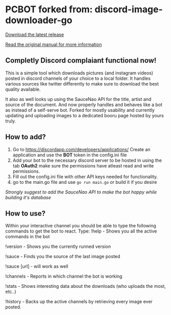 # PCBOT forked from: discord-image-downloader-go

[Download the latest release](https://github.com/Seklfreak/discord-image-downloader-go/releases/latest) 

[Read the original manual for more information](https://github.com/Seklfreak/discord-image-downloader-go)

## Completly Discord complaiant functional now!

This is a simple tool which downloads pictures (and instagram videos) posted in discord channels of your choice to a local folder. It handles various sources like twitter differently to make sure to download the best quality available.

It also as well looks up using the SauceNao API for the title, artist and source of the document. And now properly handles and behaves like a bot as instead of a self-serve bot. Forked for mostly usability and currently updating and uploading images to a dedicated booru page hosted by yours truly.

## How to add?

1. Go to <https://discordapp.com/developers/applications/> Create an application and use the **BOT** token in the config.ini file 
2. Add your bot to the necessary discord server to be hosted in using the tab **OAuth2** make sure the permissions have atleast read and write permissions.
3. Fill out the config.ini file with other API keys needed for functionality.
4. go to the main.go file and use `go run main.go` or build it if you desire

*Strongly suggest to add the SauceNao API to make the bot happy while building it's database*

## How to use?

Within your interactive channel you should be able to type the following commands to get the bot to react.
Type:
!help - Shows you all the active commands in the bot

!version - Shows you the currently runned version

!sauce - Finds you the source of the last image posted

  !sauce [url]  - will work as well
  
!channels - Reports in which channel the bot is working

!stats - Shows interesting data about the downloads (who uploads the most, etc..)

!history - Backs up the active channels by retrieving every image ever posted.


